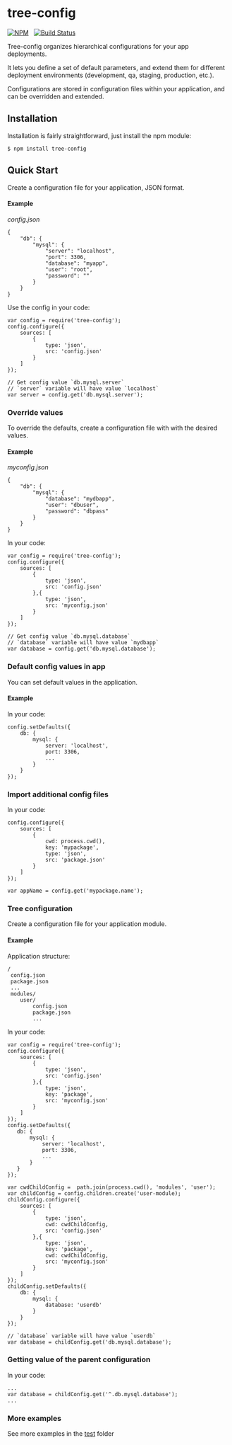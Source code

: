 # tree-config

[![NPM](https://nodei.co/npm/tree-config.svg?downloads=true&downloadRank=true)](https://nodei.co/npm/tree-config/)&nbsp;&nbsp;
[![Build Status](https://travis-ci.org/abricos/tree-config.svg?branch=master)](https://travis-ci.org/abricos/tree-config)&nbsp;&nbsp;


Tree-config organizes hierarchical configurations for your app deployments.

It lets you define a set of default parameters, and extend them
for different deployment environments (development, qa, staging, production, etc.).

Configurations are stored in configuration files within your application,
and can be overridden and extended.

## Installation

Installation is fairly straightforward, just install the npm module:

    $ npm install tree-config

## Quick Start

Create a configuration file for your application, JSON format.

#### Example

*config.json*

    {
        "db": {
            "mysql": {
                "server": "localhost",
                "port": 3306,
                "database": "myapp",
                "user": "root",
                "password": ""
            }
        }
    }

Use the config in your code:

    var config = require('tree-config');
    config.configure({
        sources: [
            {
                type: 'json',
                src: 'config.json'
            }
        ]
    });

    // Get config value `db.mysql.server`
    // `server` variable will have value `localhost`
    var server = config.get('db.mysql.server');


### Override values

To override the defaults, create a configuration file with
with the desired values.

#### Example

*myconfig.json*

    {
        "db": {
            "mysql": {
                "database": "mydbapp",
                "user": "dbuser",
                "password": "dbpass"
            }
        }
    }

In your code:

    var config = require('tree-config');
    config.configure({
        sources: [
            {
                type: 'json',
                src: 'config.json'
            },{
                type: 'json',
                src: 'myconfig.json'
            }
        ]
    });

    // Get config value `db.mysql.database`
    // `database` variable will have value `mydbapp`
    var database = config.get('db.mysql.database');


### Default config values in app

You can set default values in the application.

#### Example

In your code:

    config.setDefaults({
        db: {
            mysql: {
                server: 'localhost',
                port: 3306,
                ...
            }
        }
    });


### Import additional config files

In your code:

    config.configure({
        sources: [
            {
                cwd: process.cwd(),
                key: 'mypackage',
                type: 'json',
                src: 'package.json'
            }
        ]
    });

    var appName = config.get('mypackage.name');


### Tree configuration

Create a configuration file for your application module.


#### Example

Application structure:

    /
     config.json
     package.json
     ...
     modules/
        user/
            config.json
            package.json
            ...

In your code:

    var config = require('tree-config');
    config.configure({
        sources: [
            {
                type: 'json',
                src: 'config.json'
            },{
                type: 'json',
                key: 'package',
                src: 'myconfig.json'
            }
        ]
    });
    config.setDefaults({
       db: {
           mysql: {
               server: 'localhost',
               port: 3306,
               ...
           }
       }
    });

    var cwdChildConfig =  path.join(process.cwd(), 'modules', 'user');
    var childConfig = config.children.create('user-module);
    childConfig.configure({
        sources: [
            {
                type: 'json',
                cwd: cwdChildConfig,
                src: 'config.json'
            },{
                type: 'json',
                key: 'package',
                cwd: cwdChildConfig,
                src: 'myconfig.json'
            }
        ]
    });
    childConfig.setDefaults({
        db: {
            mysql: {
                database: 'userdb'
            }
        }
    });

    // `database` variable will have value `userdb`
    var database = childConfig.get('db.mysql.database');


### Getting value of the parent configuration

In your code:

    ...
    var database = childConfig.get('^.db.mysql.database');
    ...


### More examples

See more examples in the [test](https://github.com/abricos/tree-config/tree/master/test) folder